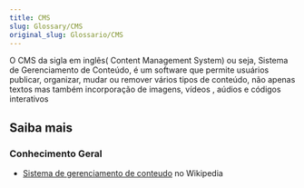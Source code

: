 ```yaml
---
title: CMS
slug: Glossary/CMS
original_slug: Glossario/CMS
---
```


O CMS da sigla em inglês( Content Management System) ou seja, Sistema de Gerenciamento de Conteúdo, é um software que permite usuários publicar, organizar, mudar ou remover vários tipos de conteúdo, não apenas textos mas também incorporação de imagens, vídeos , aúdios e códigos interativos

## Saiba mais

### Conhecimento Geral

- [Sistema de gerenciamento de conteudo](https://pt.wikipedia.org/wiki/Sistema_de_gerenciamento_de_conteúdo) no Wikipedia
